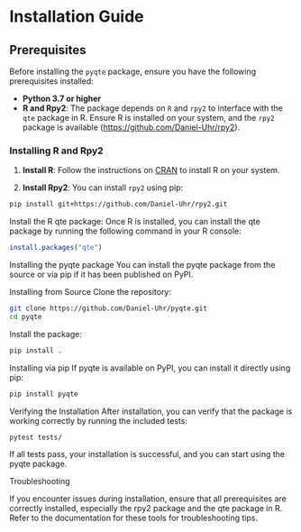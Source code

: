 # Installation Guide

## Prerequisites

Before installing the `pyqte` package, ensure you have the following prerequisites installed:

- **Python 3.7 or higher**
- **R and Rpy2**: The package depends on `R` and `rpy2` to interface with the `qte` package in R. Ensure R is installed on your system, and the `rpy2` package is available (https://github.com/Daniel-Uhr/rpy2).

### Installing R and Rpy2

1. **Install R**: Follow the instructions on [CRAN](https://cran.r-project.org/) to install R on your system.

2. **Install Rpy2**: You can install `rpy2` using pip:

```bash
pip install git+https://github.com/Daniel-Uhr/rpy2.git
```

Install the R qte package: Once R is installed, you can install the qte package by running the following command in your R console:

```R
install.packages("qte")
```

Installing the pyqte package
You can install the pyqte package from the source or via pip if it has been published on PyPI.

Installing from Source
Clone the repository:

```bash
git clone https://github.com/Daniel-Uhr/pyqte.git
cd pyqte
```

Install the package:

```bash
pip install .
```

Installing via pip
If pyqte is available on PyPI, you can install it directly using pip:

```bash
pip install pyqte
```

Verifying the Installation
After installation, you can verify that the package is working correctly by running the included tests:

```bash
pytest tests/
```

If all tests pass, your installation is successful, and you can start using the pyqte package.

Troubleshooting

If you encounter issues during installation, ensure that all prerequisites are correctly installed, especially the rpy2 package and the qte package in R. Refer to the documentation for these tools for troubleshooting tips.
